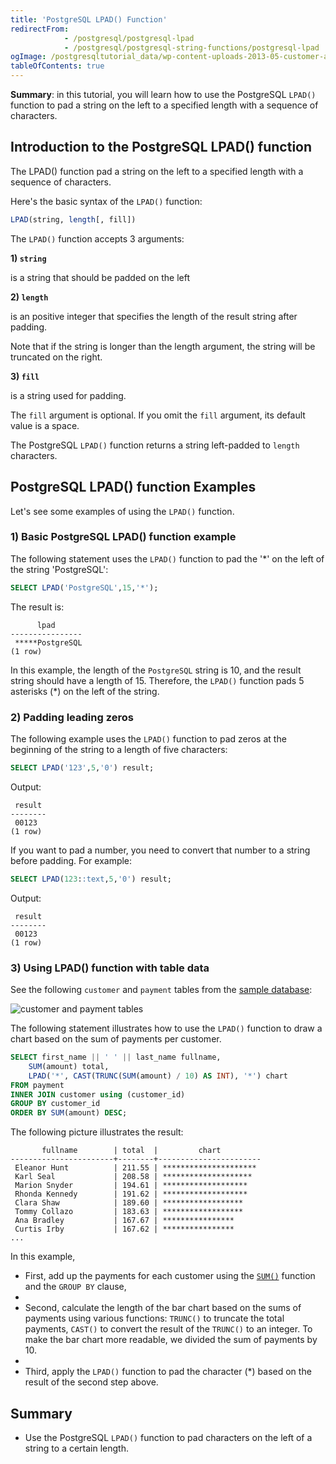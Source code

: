 ```yaml
---
title: 'PostgreSQL LPAD() Function'
redirectFrom:
            - /postgresql/postgresql-lpad 
            - /postgresql/postgresql-string-functions/postgresql-lpad
ogImage: /postgresqltutorial_data/wp-content-uploads-2013-05-customer-and-payment-tables.png
tableOfContents: true
---
```



**Summary**: in this tutorial, you will learn how to use the PostgreSQL `LPAD()` function to pad a string on the left to a specified length with a sequence of characters.

## Introduction to the PostgreSQL LPAD() function

The LPAD() function pad a string on the left to a specified length with a sequence of characters.

Here's the basic syntax of the `LPAD()` function:

```sql
LPAD(string, length[, fill])
```

The `LPAD()` function accepts 3 arguments:

**1) `string`**

is a string that should be padded on the left

**2) `length`**

is an positive integer that specifies the length of the result string after padding.

Note that if the string is longer than the length argument, the string will be truncated on the right.

**3) `fill`**

is a string used for padding.

The `fill` argument is optional. If you omit the `fill` argument, its default value is a space.

The PostgreSQL `LPAD()` function returns a string left-padded to `length` characters.

## PostgreSQL LPAD() function Examples

Let's see some examples of using the `LPAD()` function.

### 1) Basic PostgreSQL LPAD() function example

The following statement uses the `LPAD()` function to pad the '\*' on the left of the string 'PostgreSQL':

```sql
SELECT LPAD('PostgreSQL',15,'*');
```

The result is:

```
      lpad
----------------
 *****PostgreSQL
(1 row)
```

In this example, the length of the `PostgreSQL` string is 10, and the result string should have a length of 15. Therefore, the `LPAD()` function pads 5 asterisks (\*) on the left of the string.

### 2) Padding leading zeros

The following example uses the `LPAD()` function to pad zeros at the beginning of the string to a length of five characters:

```sql
SELECT LPAD('123',5,'0') result;
```

Output:

```
 result
--------
 00123
(1 row)
```

If you want to pad a number, you need to convert that number to a string before padding. For example:

```sql
SELECT LPAD(123::text,5,'0') result;
```

Output:

```
 result
--------
 00123
(1 row)
```

### 3) Using LPAD() function with table data

See the following `customer` and `payment` tables from the [sample database](/postgresql/postgresql-getting-started/postgresql-sample-database):

![customer and payment tables](/postgresqltutorial_data/wp-content-uploads-2013-05-customer-and-payment-tables.png)

The following statement illustrates how to use the `LPAD()` function to draw a chart based on the sum of payments per customer.

```sql
SELECT first_name || ' ' || last_name fullname,
    SUM(amount) total,
    LPAD('*', CAST(TRUNC(SUM(amount) / 10) AS INT), '*') chart
FROM payment
INNER JOIN customer using (customer_id)
GROUP BY customer_id
ORDER BY SUM(amount) DESC;
```

The following picture illustrates the result:

```
       fullname        | total  |         chart
-----------------------+--------+-----------------------
 Eleanor Hunt          | 211.55 | *********************
 Karl Seal             | 208.58 | ********************
 Marion Snyder         | 194.61 | *******************
 Rhonda Kennedy        | 191.62 | *******************
 Clara Shaw            | 189.60 | ******************
 Tommy Collazo         | 183.63 | ******************
 Ana Bradley           | 167.67 | ****************
 Curtis Irby           | 167.62 | ****************
...
```

In this example,

- First, add up the payments for each customer using the [`SUM()`](/postgresql/postgresql-aggregate-functions/postgresql-sum-function) function and the `GROUP BY` clause,
-
- Second, calculate the length of the bar chart based on the sums of payments using various functions: `TRUNC()` to truncate the total payments, `CAST()` to convert the result of the `TRUNC()` to an integer. To make the bar chart more readable, we divided the sum of payments by 10.
-
- Third, apply the `LPAD()` function to pad the character (\*) based on the result of the second step above.

## Summary

- Use the PostgreSQL `LPAD()` function to pad characters on the left of a string to a certain length.
